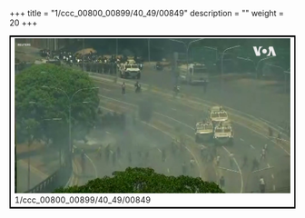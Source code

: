 +++
title = "1/ccc_00800_00899/40_49/00849"
description = ""
weight = 20
+++

<table style="border:2px solid black;max-width:800px;max-height:800px;" 
><tr><td>
<img class="center-fit-jpg"
src="/jpg_/aaa_20190430_NxaOmWaI8sI_00848.jpg">
1/ccc_00800_00899/40_49/00849
</img></td></tr></table>
